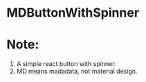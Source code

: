 # MDButtonWithSpinner
# Note:

1. A simple react button with spinner.
2. MD means madadata, not material design.
